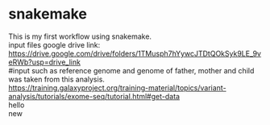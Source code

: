 # snakemake
This is my first workflow using snakemake.
<br>
input files google drive link:
<br>
https://drive.google.com/drive/folders/1TMusph7hYywcJTDtQOkSyk9LE_9veRWb?usp=drive_link
<br>
#input such as reference genome and genome of father, mother and child was taken from this analysis.
<br>
https://training.galaxyproject.org/training-material/topics/variant-analysis/tutorials/exome-seq/tutorial.html#get-data
<br>
hello
<br>
new
